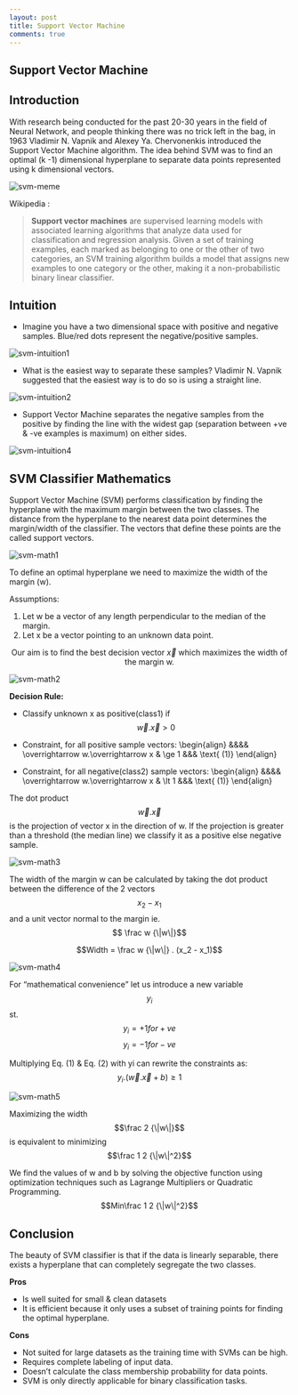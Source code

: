 ```yaml
---
layout: post
title: Support Vector Machine
comments: true
---
```


<script src="https://cdnjs.cloudflare.com/ajax/libs/mathjax/2.7.0/MathJax.js?config=TeX-AMS-MML_HTMLorMML" type="text/javascript"></script>

Support Vector Machine
----------------------

## Introduction
With research being conducted for the past 20-30 years in the field of Neural Network, and people thinking there was no trick left in the bag, in 1963 Vladimir N. Vapnik and Alexey Ya. Chervonenkis introduced the Support Vector Machine algorithm. The idea behind SVM was to find an optimal (k -1) dimensional hyperplane to separate data points represented using k dimensional vectors.

![svm-meme](../images/svm-meme.jpeg)

Wikipedia :
> **Support vector machines** are supervised learning models with associated learning algorithms that analyze data used for classification and regression analysis. Given a set of training examples, each marked as belonging to one or the other of two categories, an SVM training algorithm builds a model that assigns new examples to one category or the other, making it a non-probabilistic binary linear classifier.

## Intuition

- Imagine you have a two dimensional space with positive and negative samples. Blue/red dots represent the negative/positive samples.


![svm-intuition1](../images/svm-intuition1.jpeg)

- What is the easiest way to separate these samples? Vladimir N. Vapnik suggested that the easiest way is to do so is using a straight line. 

![svm-intuition2](../images/svm-intuition2.jpeg)
   
- Support Vector Machine separates the negative samples from the positive by finding the line with the widest gap (separation between +ve & -ve examples is maximum) on either sides.  

![svm-intuition4](../images/svm-intuition4.jpeg)


## SVM Classifier Mathematics

Support Vector Machine (SVM) performs classification by finding the hyperplane with the maximum margin between the two classes. The distance from the hyperplane to the nearest data point determines the margin/width of the classifier. The vectors that define these points are the called support vectors.

![svm-math1](../images/svm-math1.jpeg)

To define an optimal hyperplane we need to maximize the width of the margin (w).

Assumptions:

1. Let w be a vector of any length  perpendicular to the median of the margin.
2. Let x be a vector pointing to an unknown data point.

$$ \text{Our aim is to find the best decision vector } \overrightarrow x \text{ which maximizes the width of the margin w.}$$

![svm-math2](../images/svm-math2.jpeg)

**Decision Rule:**

- Classify unknown x as positive(class1) if
$$\overrightarrow w.\overrightarrow x > 0$$

- Constraint, for all positive sample vectors:
\begin{align} &&&& \overrightarrow w.\overrightarrow x & \ge 1 &&& \text{ (1)} \end{align}
- Constraint, for all negative(class2) sample vectors:
\begin{align} &&&& \overrightarrow w.\overrightarrow x & \lt 1 &&& \text{ (1)} \end{align}          

The dot product $$\overrightarrow w.\overrightarrow x$$ is the projection of vector x in the direction of w. If the projection is greater than a threshold (the median line) we classify it as a positive else negative sample.  


![svm-math3](../images/svm-math3.jpeg)

The width of the  margin w can be calculated by taking the dot product between the difference of the 2 vectors $$x_2 - x_1$$ and a unit vector normal to the margin ie. $$ \frac w {\|w\|}$$

$$Width = \frac w {\|w\|} . (x_2 - x_1)$$

![svm-math4](../images/svm-math4.jpeg)

For “mathematical convenience” let us introduce a new variable $$y_i$$st.
    $$y_i = +1 for +ve $$
    $$y_i = -1 for -ve $$

Multiplying  Eq. (1) & Eq. (2) with yi can rewrite the constraints as:
    $$y_i.(\overrightarrow w.\overrightarrow x +b) \ge 1$$

![svm-math5](../images/svm-math5.jpeg)
 
Maximizing the width   $$\frac 2 {\|w\|}$$        is equivalent to minimizing $$\frac 1 2 {\|w\|^2}$$


We find the values of w and b by solving the objective function using optimization techniques such as Lagrange Multipliers or Quadratic Programming.
$$Min\frac 1 2 {\|w\|^2}$$


## Conclusion

The beauty of SVM classifier is that if the data is linearly separable, there exists a hyperplane that can completely segregate the two classes.
 
**Pros**

 - Is well suited for small & clean datasets
 - It is efficient because it only uses a subset of training points for finding the optimal hyperplane.

**Cons**

- Not suited for large datasets as the training time with SVMs can be high.
- Requires complete labeling of input data.
- Doesn’t calculate the class membership probability for data points.
- SVM is only directly applicable for binary classification tasks.
